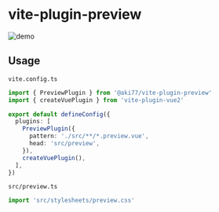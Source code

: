 # vite-plugin-preview

![demo](https://i.gyazo.com/c19f905288bde120e192b137a4768747.png)

## Usage

`vite.config.ts`

```typescript
import { PreviewPlugin } from '@aki77/vite-plugin-preview'
import { createVuePlugin } from 'vite-plugin-vue2'

export default defineConfig({
  plugins: [
    PreviewPlugin({
      pattern: './src/**/*.preview.vue',
      head: 'src/preview',
    }),
    createVuePlugin(),
  ],
})
```

`src/preview.ts`

```typescript
import 'src/stylesheets/preview.css'
```
